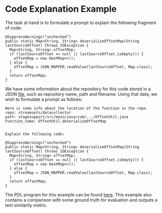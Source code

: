 # Code Explanation Example

The task at hand is to formulate a prompt to explain the following fragment of code:

```
@SuppressWarnings("unchecked")
public static Map<String, String> deserializeOffsetMap(String lastSourceOffset) throws IOException {
  Map<String, String> offsetMap;
  if (lastSourceOffset == null || lastSourceOffset.isEmpty()) {
    offsetMap = new HashMap<>();
  } else {
    offsetMap = JSON_MAPPER.readValue(lastSourceOffset, Map.class);
  }
  return offsetMap;
}
```

We have some information about the repository for this code stored in a JSON [file](examples/code/data.json), such as repository name, path and filename. Using that data, we wish to formulate a prompt as follows:

```
Here is some info about the location of the function in the repo.
repo: streamsets/datacollector
path: stagesupport/src/main/java/com/.../OffsetUtil.java
Function_name: OffsetUtil.deserializeOffsetMap


Explain the following code:

@SuppressWarnings("unchecked")
public static Map<String, String> deserializeOffsetMap(String lastSourceOffset) throws IOException {
  Map<String, String> offsetMap;
  if (lastSourceOffset == null || lastSourceOffset.isEmpty()) {
    offsetMap = new HashMap<>();
  } else {
    offsetMap = JSON_MAPPER.readValue(lastSourceOffset, Map.class);
  }
  return offsetMap;
}
```

The PDL program for this example can be found [here](examples/code/code.yaml). This example also contains a comparison with some ground truth for evaluation and outputs a text similarity metric.